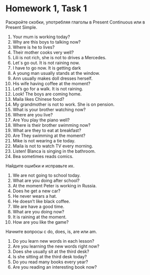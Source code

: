 # Homework 1, Task 1

Раскройте скобки, употребляя глаголы в Present Continuous или в Present Simple.

1.	Your mum is working today?
2.	Why are this boys to talking now?
3.	Where is he to lives?
4.	Their mother cooks very well?
5.	Lili is not rich, she is  not to drives a Mercedes.
6.	Let´s go out. It is not raining now.
7.	I have to go now. It is getting dark
8.	A young man usually stands at the window.
9.	Ann usually makes doll dresses herself.
10.	His wife having coffee at the moment?
11.	Let’s go for a walk. It is not raining.
12.	Look! The boys are coming home.
13.	Maila likes Chinese food?
14.	My grandmother is not to work. She is on pension.
15.	What is your brother watching now?
16.	Where are you live?
17.	Are You  play the piano well?
18.	Where is their brother swimming now?
19.	What are they to eat at breakfast?
20.	Are They  swimming at the moment?
21.	Mike is not wearing a tie today.
22.	Maila is not to watch TV every morning.
23.	Listen! Blanca is singing in the bathroom.
24.	Bea  sometimes reads comics.

Найдите ошибки и исправьте их.

1.	We are not going to school today.
2.	What are you doing after school?
3.	At the moment Peter is working in Russia.
4.	Does he get a new car?
5.	He never wears a hat.
6.	He doesn’t like black coffee.
7.	We are have a good time.
8.	What are you doing now?
9.	It is raining at the moment.
10.	How are you like the game?

Начните вопросы с do, does, is, are или am.

1.	Do you learn new words in each lesson?
2.	Are you learning the new words right now?
3.	Does she usually sit at the third desk?
4.	Is she sitting at the third desk today?
5.	Do you read many books every year?
6.	Are you reading an interesting book now?

